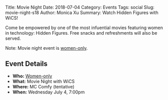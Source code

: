 Title: Movie Night
Date: 2018-07-04
Category: Events
Tags: social
Slug: movie-night-s18
Author: Monica Xu
Summary: Watch Hidden Figures with WiCS!

Come be empowered by one of the most infuential movies
featuring women in technology: Hidden Figures. Free
snacks and refreshments will also be served.

Note: Movie night event is 
[women-only]({filename}/pages/faq.md).

## Event Details ##

+ **Who:** [Women-only]({filename}/pages/faq.md)
+ **What:** Movie Night with WiCS
+ **Where:** MC Comfy (tentative)
+ **When:** Wednesday July 4, 7:00pm
